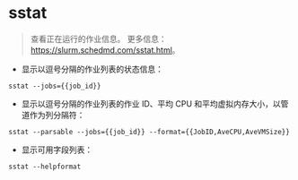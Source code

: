 # sstat

> 查看正在运行的作业信息。
> 更多信息：<https://slurm.schedmd.com/sstat.html>。

- 显示以逗号分隔的作业列表的状态信息：

`sstat --jobs={{job_id}}`

- 显示以逗号分隔的作业列表的作业 ID、平均 CPU 和平均虚拟内存大小，以管道作为列分隔符：

`sstat --parsable --jobs={{job_id}} --format={{JobID,AveCPU,AveVMSize}}`

- 显示可用字段列表：

`sstat --helpformat`